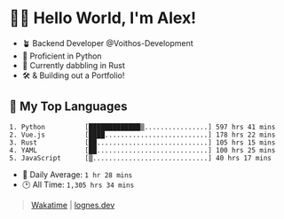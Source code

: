 # 🎷🐛 Hello World, I'm Alex!

- 🪴 Backend Developer @Voithos-Development
- 🐍 Proficient in Python
- 🦀 Currently dabbling in Rust
- 🛠️ & Building out a Portfolio!

## 💚 My Top Languages
```
1. Python          [█████████████▒................] 597 hrs 41 mins
2. Vue.js          [████..........................] 178 hrs 22 mins
3. Rust            [██............................] 105 hrs 15 mins
4. YAML            [██............................] 100 hrs 25 mins
5. JavaScript      [▒.............................] 40 hrs 17 mins
```
- 💪 Daily Average: `1 hr 28 mins`
- 🕑 All Time: `1,305 hrs 34 mins`

> [Wakatime](https://wakatime.com/@lognes) | [lognes.dev](https://lognes.dev)